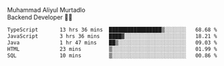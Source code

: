 Muhammad Aliyul Murtadlo
<br>
Backend Developer 👨‍💻
<br>
<!--START_SECTION:waka-->

```txt
TypeScript       13 hrs 36 mins  █████████████████▒░░░░░░░   68.68 %
JavaScript       3 hrs 36 mins   ████▓░░░░░░░░░░░░░░░░░░░░   18.21 %
Java             1 hr 47 mins    ██▒░░░░░░░░░░░░░░░░░░░░░░   09.03 %
HTML             23 mins         ▒░░░░░░░░░░░░░░░░░░░░░░░░   01.99 %
SQL              10 mins         ▒░░░░░░░░░░░░░░░░░░░░░░░░   00.86 %
```

<!--END_SECTION:waka-->
